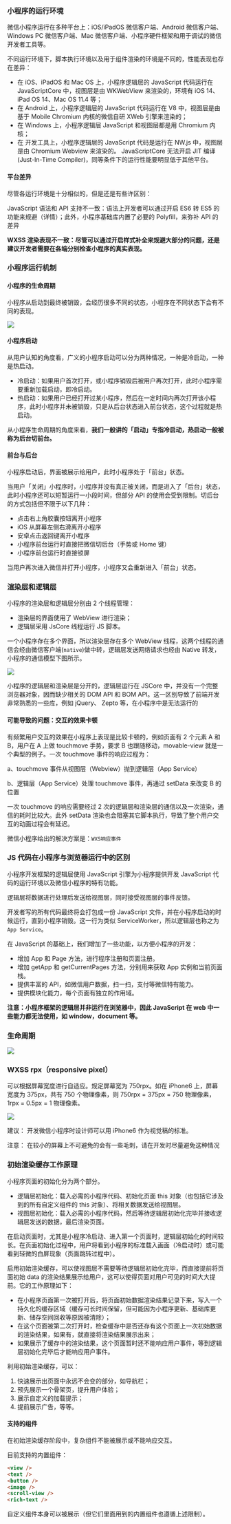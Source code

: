 ### 小程序的运行环境

微信小程序运行在多种平台上：iOS/iPadOS 微信客户端、Android 微信客户端、Windows PC 微信客户端、Mac 微信客户端、小程序硬件框架和用于调试的微信开发者工具等。

不同运行环境下，脚本执行环境以及用于组件渲染的环境是不同的，性能表现也存在差异：

- 在 iOS、iPadOS 和 Mac OS 上，小程序逻辑层的 JavaScript 代码运行在 JavaScriptCore 中，视图层是由 WKWebView 来渲染的，环境有 iOS 14、iPad OS 14、Mac OS 11.4 等；
- 在 Android 上，小程序逻辑层的 JavaScript 代码运行在 V8 中，视图层是由基于 Mobile Chromium 内核的微信自研 XWeb 引擎来渲染的；
- 在 Windows 上，小程序逻辑层 JavaScript 和视图层都是用 Chromium 内核；
- 在 开发工具上，小程序逻辑层的 JavaScript 代码是运行在 NW.js 中，视图层是由 Chromium Webview 来渲染的。
  JavaScriptCore 无法开启 JIT 编译 (Just-In-Time Compiler)，同等条件下的运行性能要明显低于其他平台。

#### 平台差异

尽管各运行环境是十分相似的，但是还是有些许区别：

JavaScript 语法和 API 支持不一致：语法上开发者可以通过开启 ES6 转 ES5 的功能来规避（详情）；此外，小程序基础库内置了必要的 Polyfill，来弥补 API 的差异

**WXSS 渲染表现不一致：尽管可以通过开启样式补全来规避大部分的问题，还是建议开发者需要在各端分别检查小程序的真实表现。**

### 小程序运行机制

#### 小程序的生命周期

小程序从启动到最终被销毁，会经历很多不同的状态，小程序在不同状态下会有不同的表现。

![](https://gcy-1306312261.cos.ap-chengdu.myqcloud.com/blog/20230701180618.png)

#### 小程序启动

从用户认知的角度看，广义的小程序启动可以分为两种情况，一种是冷启动，一种是热启动。

- 冷启动：如果用户首次打开，或小程序销毁后被用户再次打开，此时小程序需要重新加载启动，即冷启动。
- 热启动：如果用户已经打开过某小程序，然后在一定时间内再次打开该小程序，此时小程序并未被销毁，只是从后台状态进入前台状态，这个过程就是热启动。

从小程序生命周期的角度来看，**我们一般讲的「启动」专指冷启动，热启动一般被称为后台切前台。**

#### 前台与后台

小程序启动后，界面被展示给用户，此时小程序处于「前台」状态。

当用户「关闭」小程序时，小程序并没有真正被关闭，而是进入了「后台」状态，此时小程序还可以短暂运行一小段时间，但部分 API 的使用会受到限制。切后台的方式包括但不限于以下几种：

- 点击右上角胶囊按钮离开小程序
- iOS 从屏幕左侧右滑离开小程序
- 安卓点击返回键离开小程序
- 小程序前台运行时直接把微信切后台（手势或 Home 键）
- 小程序前台运行时直接锁屏

当用户再次进入微信并打开小程序，小程序又会重新进入「前台」状态。

### 渲染层和逻辑层

小程序的渲染层和逻辑层分别由 2 个线程管理：

- 渲染层的界面使用了 WebView 进行渲染；
- 逻辑层采用 JsCore 线程运行 JS 脚本。

一个小程序存在多个界面，所以渲染层存在多个 WebView 线程，这两个线程的通信会经由微信客户端(`native`)做中转，逻辑层发送网络请求也经由 Native 转发，小程序的通信模型下图所示。

![](https://gcy-1306312261.cos.ap-chengdu.myqcloud.com/blog/20230612182147.png)

小程序的逻辑层和渲染层是分开的，逻辑层运行在 JSCore 中，并没有一个完整浏览器对象，因而缺少相关的 DOM API 和 BOM API。这一区别导致了前端开发非常熟悉的一些库，例如 jQuery、 Zepto 等，在小程序中是无法运行的

#### 可能导致的问题：交互的效果卡顿

有频繁用户交互的效果在小程序上表现是比较卡顿的，例如页面有 2 个元素 A 和 B，用户在 A 上做 touchmove 手势，要求 B 也跟随移动，movable-view 就是一个典型的例子。一次 touchmove 事件的响应过程为：

a、touchmove 事件从视图层（Webview）抛到逻辑层（App Service）

b、逻辑层（App Service）处理 touchmove 事件，再通过 setData 来改变 B 的位置

一次 touchmove 的响应需要经过 2 次的逻辑层和渲染层的通信以及一次渲染，通信的耗时比较大。此外 setData 渲染也会阻塞其它脚本执行，导致了整个用户交互的动画过程会有延迟。

微信小程序给出的解决方案是：`WXS响应事件`

### JS 代码在小程序与浏览器运行中的区别

小程序开发框架的逻辑层使用 JavaScript 引擎为小程序提供开发 JavaScript 代码的运行环境以及微信小程序的特有功能。

逻辑层将数据进行处理后发送给视图层，同时接受视图层的事件反馈。

开发者写的所有代码最终将会打包成一份 JavaScript 文件，并在小程序启动的时候运行，直到小程序销毁。这一行为类似 ServiceWorker，所以逻辑层也称之为 `App Service`。

在 JavaScript 的基础上，我们增加了一些功能，以方便小程序的开发：

- 增加 App 和 Page 方法，进行程序注册和页面注册。
- 增加 getApp 和 getCurrentPages 方法，分别用来获取 App 实例和当前页面栈。
- 提供丰富的 API，如微信用户数据，扫一扫，支付等微信特有能力。
- 提供模块化能力，每个页面有独立的作用域。

**注意：小程序框架的逻辑层并非运行在浏览器中，因此 JavaScript 在 web 中一些能力都无法使用，如 window，document 等。**

### 生命周期

![](https://gcy-1306312261.cos.ap-chengdu.myqcloud.com/blog/20230701133421.png)

### WXSS rpx（responsive pixel）

可以根据屏幕宽度进行自适应。规定屏幕宽为 750rpx。如在 iPhone6 上，屏幕宽度为 375px，共有 750 个物理像素，则 750rpx = 375px = 750 物理像素，1rpx = 0.5px = 1 物理像素。

![](https://gcy-1306312261.cos.ap-chengdu.myqcloud.com/blog/20230701142419.png)

建议： 开发微信小程序时设计师可以用 iPhone6 作为视觉稿的标准。

注意： 在较小的屏幕上不可避免的会有一些毛刺，请在开发时尽量避免这种情况

### 初始渲染缓存工作原理

小程序页面的初始化分为两个部分。

- 逻辑层初始化：载入必需的小程序代码、初始化页面 this 对象（也包括它涉及到的所有自定义组件的 this 对象）、将相关数据发送给视图层。
- 视图层初始化：载入必需的小程序代码，然后等待逻辑层初始化完毕并接收逻辑层发送的数据，最后渲染页面。

在启动页面时，尤其是小程序冷启动、进入第一个页面时，逻辑层初始化的时间较长。在页面初始化过程中，用户将看到小程序的标准载入画面（冷启动时）或可能看到轻微的白屏现象（页面跳转过程中）。

启用初始渲染缓存，可以使视图层不需要等待逻辑层初始化完毕，而直接提前将页面初始 data 的渲染结果展示给用户，这可以使得页面对用户可见的时间大大提前。它的工作原理如下：

- 在小程序页面第一次被打开后，将页面初始数据渲染结果记录下来，写入一个持久化的缓存区域（缓存可长时间保留，但可能因为小程序更新、基础库更新、储存空间回收等原因被清除）；
- 在这个页面被第二次打开时，检查缓存中是否还存有这个页面上一次初始数据的渲染结果，如果有，就直接将渲染结果展示出来；
- 如果展示了缓存中的渲染结果，这个页面暂时还不能响应用户事件，等到逻辑层初始化完毕后才能响应用户事件。

利用初始渲染缓存，可以：

1. 快速展示出页面中永远不会变的部分，如导航栏；
2. 预先展示一个骨架页，提升用户体验；
3. 展示自定义的加载提示；
4. 提前展示广告，等等。

#### 支持的组件

在初始渲染缓存阶段中，复杂组件不能被展示或不能响应交互。

目前支持的内置组件：

```html
<view />
<text />
<button />
<image />
<scroll-view />
<rich-text />
```

自定义组件本身可以被展示（但它们里面用到的内置组件也遵循上述限制）。

